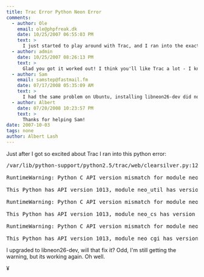 ```yaml
---
title: Trac Error Python Neon Error
comments:
  - author: Ole
    email: ole@phpfreak.dk
    date: 10/25/2007 06:55:03 PM
    text: >
      I just started to play around with Trac, and I ran into the exact same problem as you. Installing the libneon26-dev package fixed the problem! Thanks for sharing!
  - author: admin
    date: 10/25/2007 08:26:13 PM
    text: >
      Glad you got it worked out! I think you'll like Trac a lot - I know I do!
  - author: Sam
    email: samstep@fastmail.fm
    date: 07/17/2008 05:35:09 AM
    text: >
      I had the same problem on Ubuntu, installing libneon26-dev did not work for me. The problem is actually in the clearsilver package which gets confused between python2.4 and python2.5 when both are installed.<br/><br/>The solution which worked for me was:<br/><br/>download package:<br/><br/>python-clearsilver_0.10.4-1ubuntu1_i386.deb<br/><br/>from:<br/><a href="http://packages.ubuntu.com/hardy/i386/python-clearsilver/download" rel="nofollow">http://packages.ubuntu.com/hardy/i386/python-clearsilver/download</a><br/><br/>install using:<br/><br/>sudo dpkg -i python-clearsilver_0.10.4-1ubuntu1_i386.deb<br/><br/>I hope this solution will help many other desperate souls who are  come across this error after installing Trac on Ubuntu.
  - author: Albert
    date: 07/20/2008 10:23:57 PM
    text: >
      Thanks for helping Sam!
date: 2007-10-03
tags: none
author: Albert Lash
---
```

Just after I got so excited about Trac I ran into this python error:

<pre>/var/lib/python-support/python2.5/trac/web/clearsilver.py:128:

RuntimeWarning: Python C API version mismatch for module neo_util:

This Python has API version 1013, module neo_util has version 1012.  import neo_cgi/var/lib/python-support/python2.5/trac/web/clearsilver.py:128:

RuntimeWarning: Python C API version mismatch for module neo_cs:

This Python has API version 1013, module neo_cs has version 1012.  import neo_cgi/var/lib/python-support/python2.5/trac/web/clearsilver.py:128:

RuntimeWarning: Python C API version mismatch for module neo_cgi:

This Python has API version 1013, module neo_cgi has version 1012.  import neo_cgi</pre>

I upgraded to libneon26-dev, will that fix it? Odd, I'm still getting the warning, but its working again. Oh well.

¥

